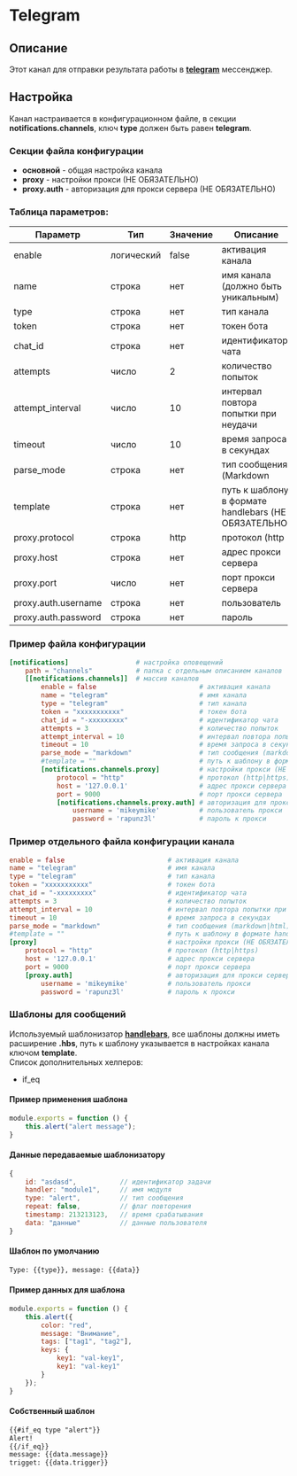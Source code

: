 # Telegram

## Описание

Этот канал для отправки результата работы в [**telegram**](https://telegram.org) мессенджер.

## Настройка

Канал настраивается в конфигурационном файле, в секции **notifications.channels**, ключ **type** должен быть равен **telegram**.

### Секции файла конфигурации

- **основной** - общая настройка канала
- **proxy** - настройки прокси (НЕ ОБЯЗАТЕЛЬНО)
- **proxy.auth** - авторизация для прокси сервера (НЕ ОБЯЗАТЕЛЬНО)

### Таблица параметров:

| Параметр | Тип | Значение | Описание |
| ----- | ----- | ----- | ----- |
| enable | логический | false | активация канала |
| name | строка | нет | имя канала (должно быть уникальным) |
| type | строка | нет | тип канала |
| token | строка | нет | токен бота |
| chat_id | строка | нет | идентификатор чата |
| attempts | число | 2 | количество попыток |
| attempt_interval | число | 10 | интервал повтора попытки при неудачи |
| timeout | число | 10 | время запроса в секундах |
| parse_mode | строка | нет | тип сообщения (Markdown|HTML) (НЕ ОБЯЗАТЕЛЬНО) |
| template | строка | нет | путь к шаблону в формате handlebars (НЕ ОБЯЗАТЕЛЬНО) |
| proxy.protocol | строка | http | протокол (http|https) |
| proxy.host | строка | нет | адрес прокси сервера |
| proxy.port | число | нет | порт прокси сервера |
| proxy.auth.username | строка | нет | пользователь |
| proxy.auth.password | строка | нет | пароль |

### Пример файла конфигурации

```toml
[notifications]                 # настройка оповещений
    path = "channels"           # папка с отдельным описанием каналов 
    [[notifications.channels]]  # массив каналов
        enable = false                          # активация канала
        name = "telegram"                       # имя канала
        type = "telegram"                       # тип канала
        token = "xxxxxxxxxxx"                   # токен бота
        chat_id = "-xxxxxxxxx"                  # идентификатор чата
        attempts = 3                            # количество попыток
        attempt_interval = 10                   # интервал повтора попытки при неудачи
        timeout = 10                            # время запроса в секундах
        parse_mode = "markdown"                 # тип сообщения (markdown|html)
        #template = ""                          # путь к шаблону в формате handlebars (НЕ ОБЯЗАТЕЛЬНО)
        [notifications.channels.proxy]          # настройки прокси (НЕ ОБЯЗАТЕЛЬНО)
            protocol = "http"                   # протокол (http|https)
            host = '127.0.0.1'                  # адрес прокси сервера
            port = 9000                         # порт прокси сервера
            [notifications.channels.proxy.auth] # авторизация для прокси сервера (НЕ ОБЯЗАТЕЛЬНО)
                username = 'mikeymike'          # пользователь прокси
                password = 'rapunz3l'           # пароль к прокси
```

### Пример отдельного файла конфигурации канала

```toml
enable = false                          # активация канала
name = "telegram"                       # имя канала
type = "telegram"                       # тип канала
token = "xxxxxxxxxxx"                   # токен бота
chat_id = "-xxxxxxxxx"                  # идентификатор чата
attempts = 3                            # количество попыток
attempt_interval = 10                   # интервал повтора попытки при неудачи
timeout = 10                            # время запроса в секундах
parse_mode = "markdown"                 # тип сообщения (markdown|html)
#template = ""                          # путь к шаблону в формате handlebars (НЕ ОБЯЗАТЕЛЬНО)
[proxy]                                 # настройки прокси (НЕ ОБЯЗАТЕЛЬНО)
    protocol = "http"                   # протокол (http|https)
    host = '127.0.0.1'                  # адрес прокси сервера
    port = 9000                         # порт прокси сервера
    [proxy.auth]                        # авторизация для прокси сервера (НЕ ОБЯЗАТЕЛЬНО)
        username = 'mikeymike'          # пользователь прокси
        password = 'rapunz3l'           # пароль к прокси
```

### Шаблоны для сообщений

Используемый шаблонизатор [**handlebars**](https://handlebarsjs.com/), все шаблоны должны иметь расширение **.hbs**, путь к шаблону указывается в настройках канала ключом **template**.  
Список дополнительных хелперов:

- if_eq

#### Пример применения шаблона

```js
module.exports = function () {
    this.alert("alert message");
}
```

#### Данные передаваемые шаблонизатору

```js
{
    id: "asdasd",           // идентификатор задачи
    handler: "module1",     // имя модуля
    type: "alert",          // тип сообщения
    repeat: false,          // флаг повторения
    timestamp: 213213123,   // время срабатывания
    data: "данные"          // данные пользователя
}
```

#### Шаблон по умолчанию

```txt
Type: {{type}}, message: {{data}}
```

#### Пример данных для шаблона

```js
module.exports = function () {
    this.alert({
        color: "red",
        message: "Внимание",
        tags: ["tag1", "tag2"],
        keys: {
            key1: "val-key1",
            key1: "val-key1"
        }
    });
}
```

#### Собственный шаблон

```txt
{{#if_eq type "alert"}}
Alert!
{{/if_eq}}
message: {{data.message}}
trigget: {{data.trigger}}
```
